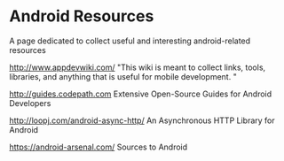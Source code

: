 # Android Resources

A page dedicated to collect useful and interesting android-related resources

http://www.appdevwiki.com/
"This wiki is meant to collect links, tools, libraries, and anything that is useful for mobile development. "

http://guides.codepath.com
Extensive Open-Source Guides for Android Developers 

http://loopj.com/android-async-http/
An Asynchronous HTTP Library for Android

https://android-arsenal.com/
Sources to Android
